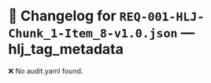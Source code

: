 # 📝 Changelog for `REQ-001-HLJ-Chunk_1-Item_8-v1.0.json` — **hlj_tag_metadata**

❌ No audit.yaml found.
